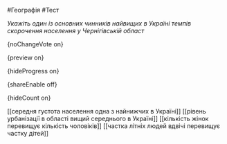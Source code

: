 #Географія #Тест

*Укажіть один із основних чинників найвищих в Україні темпів скорочення населення у Чернігівській област*

{noChangeVote on}

{preview on}

{hideProgress on}

{shareEnable off}

{hideCount on}

[[середня густота населення одна з найнижчих в Україні]]
[[рівень урбанізації в області вищий середнього в Україні]]
[[кількість жінок перевищує кількість чоловіків]]
[[частка літніх людей вдвічі перевищує частку дітей]]
